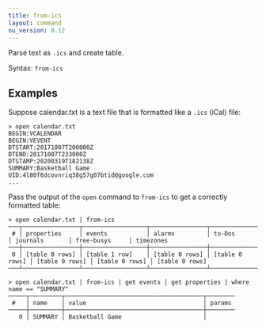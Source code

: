 ```yaml
---
title: from-ics
layout: command
nu_version: 0.12
---
```


Parse text as `.ics` and create table.

Syntax: `from-ics`

## Examples

Suppose calendar.txt is a text file that is formatted like a `.ics` (iCal) file:

```shell
> open calendar.txt
BEGIN:VCALENDAR
BEGIN:VEVENT
DTSTART:20171007T200000Z
DTEND:20171007T233000Z
DTSTAMP:20200319T182138Z
SUMMARY:Basketball Game
UID:4l80f6dcovnriq38g57g07btid@google.com
...
```

Pass the output of the `open` command to `from-ics` to get a correctly formatted table:

```shell
> open calendar.txt | from-ics
───┬────────────────┬──────────────────┬────────────────┬────────────────┬────────────────┬────────────────┬────────────────
 # │ properties     │ events           │ alarms         │ to-Dos         │ journals       │ free-busys     │ timezones 
───┼────────────────┼──────────────────┼────────────────┼────────────────┼────────────────┼────────────────┼────────────────
 0 │ [table 0 rows] │ [table 1 row]    │ [table 0 rows] │ [table 0 rows] │ [table 0 rows] │ [table 0 rows] │ [table 0 rows]
───┴────────────────┴──────────────────┴────────────────┴────────────────┴────────────────┴────────────────┴────────────────
```

```shell
> open calendar.txt | from-ics | get events | get properties | where name == "SUMMARY"
─────┬─────────┬───────────────────────────────────────┬────────
 #   │ name    │ value                                 │ params 
─────┼─────────┼───────────────────────────────────────┼────────
   0 │ SUMMARY │ Basketball Game                       │
```

